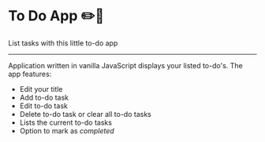 # To Do App :pencil2::green_book:
List tasks with this little to-do app 

---

Application written in vanilla JavaScript displays your listed to-do's. The app features:

* Edit your title
* Add to-do task
* Edit to-do task
* Delete to-do task or clear all to-do tasks
* Lists the current to-do tasks 
* Option to mark as *completed*
